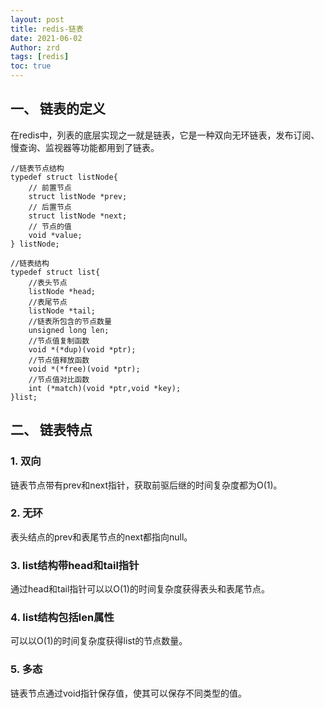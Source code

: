 ```yaml
---
layout: post
title: redis-链表
date: 2021-06-02
Author: zrd
tags: [redis]
toc: true
---
```


## 一、 链表的定义

在redis中，列表的底层实现之一就是链表，它是一种双向无环链表，发布订阅、慢查询、监视器等功能都用到了链表。
```
//链表节点结构
typedef struct listNode{ 
	// 前置节点 
	struct listNode *prev; 
	// 后置节点 
	struct listNode *next; 
	// 节点的值 
	void *value; 
} listNode;

//链表结构
typedef struct list{
    //表头节点
    listNode *head;
    //表尾节点
    listNode *tail;
    //链表所包含的节点数量
    unsigned long len;
    //节点值复制函数
    void *(*dup)(void *ptr);
    //节点值释放函数
    void *(*free)(void *ptr);
    //节点值对比函数
    int (*match)(void *ptr,void *key);
}list;
```

## 二、 链表特点

### 1. 双向

链表节点带有prev和next指针，获取前驱后继的时间复杂度都为O(1)。

### 2. 无环

表头结点的prev和表尾节点的next都指向null。

### 3. list结构带head和tail指针

通过head和tail指针可以以O(1)的时间复杂度获得表头和表尾节点。

### 4. list结构包括len属性

可以以O(1)的时间复杂度获得list的节点数量。

### 5. 多态

链表节点通过void指针保存值，使其可以保存不同类型的值。